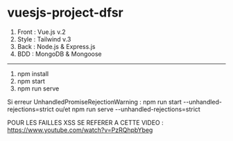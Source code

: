 # vuesjs-project-dfsr

1. Front : Vue.js v.2
2. Style : Tailwind v.3
3. Back : Node.js & Express.js
4. BDD : MongoDB & Mongoose

**********************************

1. npm install
2. npm start
3. npm run serve

Si erreur UnhandledPromiseRejectionWarning : 
npm run start --unhandled-rejections=strict ou/et npm run serve --unhandled-rejections=strict


POUR LES FAILLES XSS SE REFERER A CETTE VIDEO :
https://www.youtube.com/watch?v=PzRQhpbYbeg
